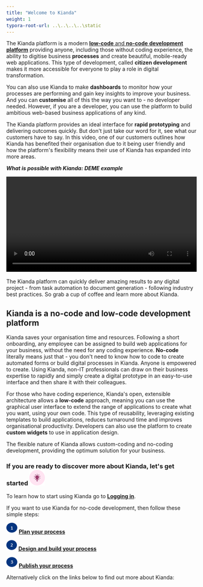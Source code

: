 ```yaml
---
title: "Welcome to Kianda"
weight: 1
typora-root-url: ..\..\..\..\static
---
```


The Kianda platform is a modern [**low-code** and **no-code** **development platform**](#kianda-is-a-no-code-and-low-code-development-platform) providing anyone, including those without coding experience, the ability to digitise business **processes** and create beautiful, mobile-ready web applications. This type of development, called **citizen development** makes it more accessible for everyone to play a role in digital transformation. 

You can also use Kianda to make **dashboards** to monitor how your processes are performing and gain key insights to improve your business. And you can **customise** all of this the way you want to - no developer needed. However, if you are a developer, you can use the platform to build ambitious web-based business applications of any kind. 

The Kianda platform provides an ideal interface for **rapid prototyping** and delivering outcomes quickly. But don't just take our word for it, see what our customers have to say. In this video, one of our customers outlines how Kianda has benefited their organisation due to it being user friendly and how the platform's flexibility means their use of Kianda has expanded into more areas.

***What is possible with Kianda: DEME example***

<video width="100%" style="width:100%" controls>
    <source src="/videos/deme_narration.mp4">
    Your browser does not support the video tag.
    </source>
</video>




The Kianda platform can quickly deliver amazing results to any digital project - from task automation to document generation - following industry best practices. So grab a cup of coffee and learn more about Kianda.

## Kianda is a no-code and low-code development platform

Kianda saves your organisation time and resources. Following a short onboarding, any employee can be assigned to build web applications for your business, without the need for any coding experience. **No-code** literally means just that - you don't need to know how to code to create automated forms or build digital processes in Kianda. Anyone is empowered to create. Using Kianda, non-IT professionals can draw on their business expertise to rapidly and simply create a digital prototype in an easy-to-use interface and then share it with their colleagues. 

For those who have coding experience, Kianda's open, extensible architecture allows a **low-code** approach, meaning you can use the graphical user interface to extend the range of applications to create what you want, using your own code. This type of reusability, leveraging existing templates to build applications, reduces turnaround time and improves organisational productivity. Developers can also use the platform to create **custom widgets** to use in application design. 

The flexible nature of Kianda allows custom-coding and no-coding development, providing the optimum solution for your business.




### **If you are ready to discover more about Kianda, let's get started**  ![Idea icon](/images/18.png) 

To learn how to start using Kianda go to [**Logging in**](/docs/getting-started/logging-in/).

If you want to use Kianda for no-code development, then follow these simple steps:

![1](/images/one.png)  [**Plan your process**](/docs/getting-started/create-first-process/plan-your-process/) 

![2](/images/two.png)  [**Design and build your process**](/docs/getting-started/create-first-process/design-and-build/)

![3](/images/three.png)  [**Publish your process**](/docs/getting-started/create-first-process/publish-your-process/)



Alternatively click on the links below to find out more about Kianda:



